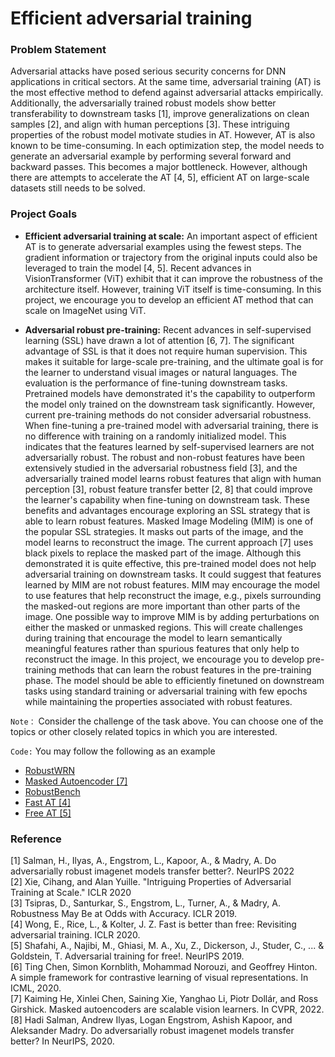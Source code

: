 # Efficient adversarial training

### Problem Statement

Adversarial attacks have posed serious security concerns for DNN applications in critical sectors. At the same time, adversarial training (AT) is the most effective method to defend against adversarial attacks empirically. Additionally, the adversarially trained robust models show better transferability to downstream tasks [1], improve generalizations on clean samples [2], and align with human perceptions [3]. These intriguing properties of the robust model motivate studies in AT. However, AT is also known to be time-consuming. In each optimization step, the model needs to generate an adversarial example by performing several forward and backward passes. This becomes a major bottleneck. However, although there are attempts to accelerate the AT [4, 5], efficient AT on large-scale datasets still needs to be solved. 

### Project Goals  

- **Efficient adversarial training at scale:** An important aspect of efficient AT is to generate adversarial examples using the fewest steps. The gradient information or trajectory from the original inputs could also be leveraged to train the model [4, 5]. Recent advances in VisionTransformer (ViT) exhibit that it can improve the robustness of the architecture itself. However, training ViT itself is time-consuming. In this project, we encourage you to develop an efficient AT method that can scale on ImageNet using ViT. 

- **Adversarial robust pre-training:** Recent advances in self-supervised learning (SSL) have drawn a lot of attention [6, 7]. The significant advantage of SSL is that it does not require human supervision. This makes it suitable for large-scale pre-training, and the ultimate goal is for the learner to understand visual images or natural languages. The evaluation is the performance of fine-tuning downstream tasks. Pretrained models have demonstrated it's the capability to outperform the model only trained on the downstream task significantly. However, current pre-training methods do not consider adversarial robustness. When fine-tuning a pre-trained model with adversarial training, there is no difference with training on a randomly initialized model. This indicates that the features learned by self-supervised learners are not adversarially robust. The robust and non-robust features have been extensively studied in the adversarial robustness field [3], and the adversarially trained model learns robust features that align with human perception [3], robust feature transfer better [2, 8] that could improve the learner's capability when fine-tuning on downstream task. These benefits and advantages encourage exploring an SSL strategy that is able to learn robust features. Masked Image Modeling (MIM) is one of the popular SSL strategies. It masks out parts of the image, and the model learns to reconstruct the image. The current approach [7] uses black pixels to replace the masked part of the image. Although this demonstrated it is quite effective, this pre-trained model does not help adversarial training on downstream tasks. It could suggest that features learned by MIM are not robust features. MIM may encourage the model to use features that help reconstruct the image, e.g., pixels surrounding the masked-out regions are more important than other parts of the image. One possible way to improve MIM is by adding perturbations on either the masked or unmasked regions. This will create challenges during training that encourage the model to learn semantically meaningful features rather than spurious features that only help to reconstruct the image. 
In this project, we encourage you to develop pre-training methods that can learn the robust features in the pre-training phase. The model should be able to efficiently finetuned on downstream tasks using standard training or adversarial training with few epochs while maintaining the properties associated with robust features. 

`Note：` Consider the challenge of the task above. You can choose one of the topics or other closely related topics in which you are interested.

`Code:` You may follow the following as an example
  - [RobustWRN](https://github.com/HanxunH/RobustWRN)
  - [Masked Autoencoder [7]](https://github.com/facebookresearch/mae)
  - [RobustBench](https://github.com/RobustBench/robustbench)
  - [Fast AT [4]](https://github.com/locuslab/fast_adversarial)
  - [Free AT [5]](https://github.com/mahyarnajibi/FreeAdversarialTraining)

### Reference 

[1] Salman, H., Ilyas, A., Engstrom, L., Kapoor, A., & Madry, A. Do adversarially robust imagenet models transfer better?. NeurIPS 2022\
[2]  Xie, Cihang, and Alan Yuille. "Intriguing Properties of Adversarial Training at Scale." ICLR 2020\
[3] Tsipras, D., Santurkar, S., Engstrom, L., Turner, A., & Madry, A.  Robustness May Be at Odds with Accuracy. ICLR 2019.\
[4] Wong, E., Rice, L., & Kolter, J. Z. Fast is better than free: Revisiting adversarial training. ICLR 2020.\
[5] Shafahi, A., Najibi, M., Ghiasi, M. A., Xu, Z., Dickerson, J., Studer, C., ... & Goldstein, T. Adversarial training for free!. NeurIPS 2019.\
[6] Ting Chen, Simon Kornblith, Mohammad Norouzi, and Geoffrey Hinton. A simple framework for contrastive learning of visual representations. In ICML, 2020.\
[7] Kaiming He, Xinlei Chen, Saining Xie, Yanghao Li, Piotr Dollár, and Ross Girshick. Masked autoencoders are scalable vision learners. In CVPR, 2022.\
[8] Hadi Salman, Andrew Ilyas, Logan Engstrom, Ashish Kapoor, and Aleksander Madry. Do adversarially robust imagenet models transfer better? In NeurIPS, 2020.
